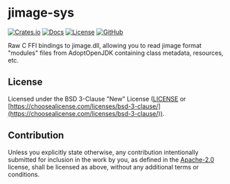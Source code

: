 # jimage-sys

[![Crates.io](https://img.shields.io/crates/v/jimage-sys.svg)](https://crates.io/crates/jimage-sys)
[![Docs](https://docs.rs/jimage-sys/badge.svg)](https://docs.rs/jimage-sys/)
[![License](https://img.shields.io/crates/l/jimage-sys.svg)](https://github.com/MaulingMonkey/jimage/blob/master/jimage-sys/LICENSE)
[![GitHub](https://img.shields.io/github/stars/MaulingMonkey/jimage.svg?label=GitHub&style=social)](https://github.com/MaulingMonkey/jimage)

Raw C FFI bindings to jimage.dll, allowing you to read jimage format "modules"
files from AdoptOpenJDK containing class metadata, resources, etc.

## License

Licensed under the BSD 3-Clause "New" License
([LICENSE](https://github.com/MaulingMonkey/jimage/blob/master/jimage-sys/LICENSE)
or [https://choosealicense.com/licenses/bsd-3-clause/](https://choosealicense.com/licenses/bsd-3-clause/)).

## Contribution

Unless you explicitly state otherwise, any contribution intentionally submitted
for inclusion in the work by you, as defined in the [Apache-2.0](https://choosealicense.com/licenses/apache-2.0/)
license, shall be licensed as above, without any additional terms or conditions.
